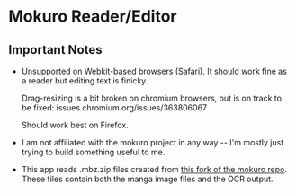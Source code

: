 # Mokuro Reader/Editor

## Important Notes

* Unsupported on Webkit-based browsers (Safari).
  It should work fine as a reader but editing text is finicky.

  Drag-resizing is a bit broken on chromium browsers, but is
  on track to be fixed: issues.chromium.org/issues/363806067

  Should work best on Firefox.

* I am not affiliated with the mokuro project in any way -- I'm mostly just
  trying to build something useful to me.

* This app reads .mbz.zip files created from
  [this fork of the mokuro repo](https://github.com/bbonenfant/mokuro).
  These files contain both the manga image files and the OCR output.
